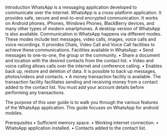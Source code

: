 Introduction
WhatsApp is a messaging application developed to communicate over the internet. 
WhatsApp is a cross-platform application. It provides safe, secure and end-to-end encrypted communication. It works on Android phones, iPhones, Windows Phones, BlackBerry devices, and many other types of modern smartphones. A desktop version of WhatsApp is also available. 
Communication in WhatsApp happens via different modes. These modes include text messages, video calls, images, voice calls and voice recordings. It provides Chats, Video Call and Voice Call facilities to achieve these communications. 
Facilities available in WhatsApp:
•	Send messages to one-to-one, the group or the community. 
•	Share a document and location with the desired contacts from the contact list. 
•	Video and voice calling allows calls over the internet and conference calling.
•	Enables back up, restore and deletion of data. It is possible to back up messages, photos/videos and contacts.
•	A money transaction facility is available. The transaction facility facilitates sending and receiving money from a contact added to the contact list. You must add your account details before performing any transactions.

The purpose of this user guide is to walk you through the various features of the WhatsApp application. This guide focuses on WhatsApp for android mobiles.















Prerequisites
•	Sufficient memory space.
•	Working internet connection.
•	WhatsApp application installed. 
•	Contacts added to the contact list.






